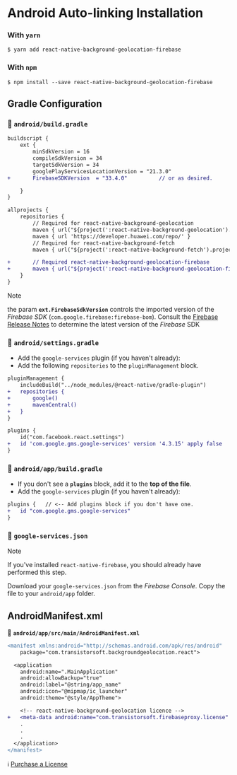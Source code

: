 # Android Auto-linking Installation

### With `yarn`

```shell
$ yarn add react-native-background-geolocation-firebase
```

### With `npm`

```shell
$ npm install --save react-native-background-geolocation-firebase
```

## Gradle Configuration

### :open_file_folder: **`android/build.gradle`**

```diff
buildscript {    
    ext {        
        minSdkVersion = 16
        compileSdkVersion = 34
        targetSdkVersion = 34
        googlePlayServicesLocationVersion = "21.3.0"
+       FirebaseSDKVersion  = "33.4.0"          // or as desired.

    }
}

allprojects {
    repositories {
        // Required for react-native-background-geolocation
        maven { url("${project(':react-native-background-geolocation').projectDir}/libs") }
        maven { url 'https://developer.huawei.com/repo/' }
        // Required for react-native-background-fetch
        maven { url("${project(':react-native-background-fetch').projectDir}/libs") }

+       // Required react-native-background-geolocation-firebase
+       maven { url("${project(':react-native-background-geolocation-firebase').projectDir}/libs") }
    }
}
```

> [!NOTE]  
> the param __`ext.FirebaseSdkVersion`__ controls the imported version of the *Firebase SDK* (`com.google.firebase:firebase-bom`).  Consult the [Firebase Release Notes](https://firebase.google.com/support/release-notes/android?_gl=1*viqpog*_up*MQ..*_ga*MTE1NjI2MDkuMTcyOTA4ODY0MQ..*_ga_CW55HF8NVT*MTcyOTA4ODY0MS4xLjAuMTcyOTA4ODY0MS4wLjAuMA..#latest_sdk_versions) to determine the latest version of the *Firebase* SDK


### :open_file_folder: **`android/settings.gradle`**
- Add the `google-services` plugin (if you haven't already):
- Add the following `repositories` to the `pluginManagement` block.

```diff
pluginManagement { 
    includeBuild("../node_modules/@react-native/gradle-plugin")
+   repositories {
+       google()
+       mavenCentral()
+   }
}

plugins { 
    id("com.facebook.react.settings") 
+   id 'com.google.gms.google-services' version '4.3.15' apply false    // Or any desired version.
}
```

### :open_file_folder: **`android/app/build.gradle`**
- If you don't see a __`plugins`__ block, add it to the __top of the file__.
- Add the `google-services` plugin (if you haven't already):

```diff
plugins {   // <-- Add plugins block if you don't have one.
+   id "com.google.gms.google-services"
}
```

### :open_file_folder: **`google-services.json`**

> [!NOTE]  
> If you've installed `react-native-firebase`, you should already have performed this step.

Download your `google-services.json` from the *Firebase Console*.  Copy the file to your `android/app` folder.

## AndroidManifest.xml

:open_file_folder: **`android/app/src/main/AndroidManifest.xml`**

```diff
<manifest xmlns:android="http://schemas.android.com/apk/res/android"
    package="com.transistorsoft.backgroundgeolocation.react">

  <application
    android:name=".MainApplication"
    android:allowBackup="true"
    android:label="@string/app_name"
    android:icon="@mipmap/ic_launcher"
    android:theme="@style/AppTheme">

    <!-- react-native-background-geolocation licence -->
+   <meta-data android:name="com.transistorsoft.firebaseproxy.license" android:value="YOUR_LICENCE_KEY_HERE" />
    .
    .
    .
  </application>
</manifest>

```

:information_source: [Purchase a License](http://www.transistorsoft.com/shop/products/react-native-background-geolocation)

